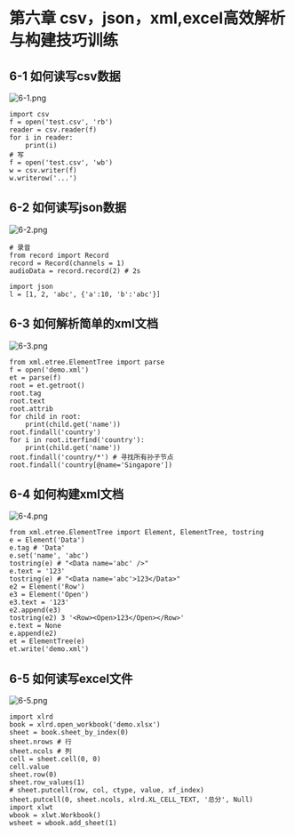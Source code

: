 # 第六章 csv，json，xml,excel高效解析与构建技巧训练
## 6-1 如何读写csv数据
![6-1.png](https://i.loli.net/2017/11/11/5a06d938544a3.png)
```
import csv
f = open('test.csv', 'rb')
reader = csv.reader(f)
for i in reader:
    print(i)
# 写
f = open('test.csv', 'wb')
w = csv.writer(f)
w.writerow('...')
```

## 6-2 如何读写json数据 
![6-2.png](https://i.loli.net/2017/11/11/5a06dbee1bb7b.png)
```
# 录音
from record import Record
record = Record(channels = 1)
audioData = record.record(2) # 2s
```
```
import json
l = [1, 2, 'abc', {'a':10, 'b':'abc'}]
```

## 6-3 如何解析简单的xml文档
![6-3.png](https://i.loli.net/2017/11/11/5a06ddb55c099.png)
```
from xml.etree.ElementTree import parse
f = open('demo.xml')
et = parse(f)
root = et.getroot()
root.tag
root.text
root.attrib
for child in root:
    print(child.get('name'))
root.findall('country')
for i in root.iterfind('country'):
    print(child.get('name'))
root.findall('country/*') # 寻找所有孙子节点
root.findall('country[@name='Singapore'])
```

## 6-4 如何构建xml文档
![6-4.png](https://i.loli.net/2017/11/11/5a06e35e9443b.png)
```
from xml.etree.ElementTree import Element, ElementTree, tostring
e = Element('Data')
e.tag # 'Data'
e.set('name', 'abc')
tostring(e) # "<Data name='abc' />"
e.text = '123'
tostring(e) # "<Data name='abc'>123</Data>"
e2 = Element('Row')
e3 = Element('Open')
e3.text = '123'
e2.append(e3)
tostring(e2) 3 '<Row><Open>123</Open></Row>'
e.text = None
e.append(e2)
et = ElementTree(e)
et.write('demo.xml')
```

## 6-5 如何读写excel文件
![6-5.png](https://i.loli.net/2017/11/11/5a06e35b9dd9e.png)
```
import xlrd
book = xlrd.open_workbook('demo.xlsx')
sheet = book.sheet_by_index(0)
sheet.nrows # 行
sheet.ncols # 列
cell = sheet.cell(0, 0)
cell.value
sheet.row(0)
sheet.row_values(1)
# sheet.putcell(row, col, ctype, value, xf_index)
sheet.putcell(0, sheet.ncols, xlrd.XL_CELL_TEXT, '总分', Null)
import xlwt
wbook = xlwt.Workbook()
wsheet = wbook.add_sheet(1)
```

